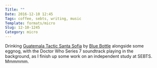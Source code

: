 ```yaml
---
Title: ""
Date: 2016-12-10 12:45
Tags: coffee, sebts, writing, music
Template: formats/micro
Slug: 12-10-1245
Category: micro
---
```


Drinking [Guatemala Tactic Santa Sofia](https://bluebottlecoffee.com/releases/guatemala-alta-verapaz-santa-sofia-oak) by [Blue Bottle] alongside some eggnog, with the Doctor Who Series 7 soundtrack playing in the background, as I finish up some work on an independent study at SEBTS. Mmmmmm.

[Blue Bottle]: https://bluebottlecoffee.com

